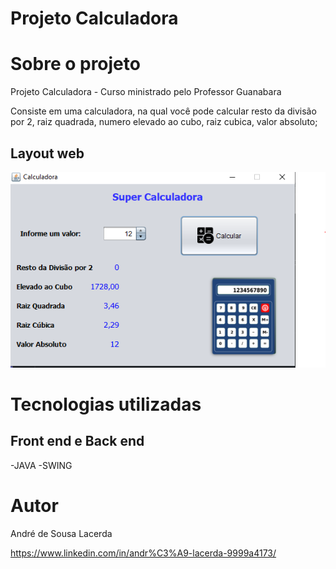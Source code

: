 # Projeto Calculadora


# Sobre o projeto

Projeto Calculadora - Curso ministrado pelo Professor Guanabara

Consiste em uma calculadora, na qual você pode calcular resto da divisão por 2, raiz quadrada, numero elevado ao cubo, raiz cubica, valor absoluto;

## Layout web
![Web 1](https://github.com/aslac2020/imagespublicacao/blob/main/assets/images/Sites/calculadora.PNG)


# Tecnologias utilizadas

## Front end e Back end
-JAVA
-SWING

# Autor

André de Sousa Lacerda

https://www.linkedin.com/in/andr%C3%A9-lacerda-9999a4173/
